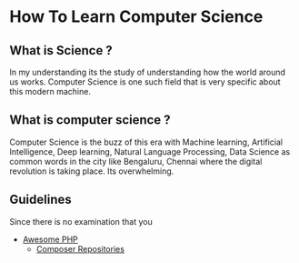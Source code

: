 # How To Learn Computer Science


## What is Science ? 

In my understanding its the study of understanding how the world around us works. Computer Science is one such field that is very specific about this modern machine.

## What is computer science ? 

Computer Science is the buzz of this era with Machine learning, Artificial Intelligence, Deep learning, Natural Language Processing, Data Science as common words in the city like Bengaluru, Chennai where the digital revolution is taking place. Its overwhelming.

## Guidelines

Since there is no examination that you

- [Awesome PHP](#awesome-php)
    - [Composer Repositories](#composer-repositories)


